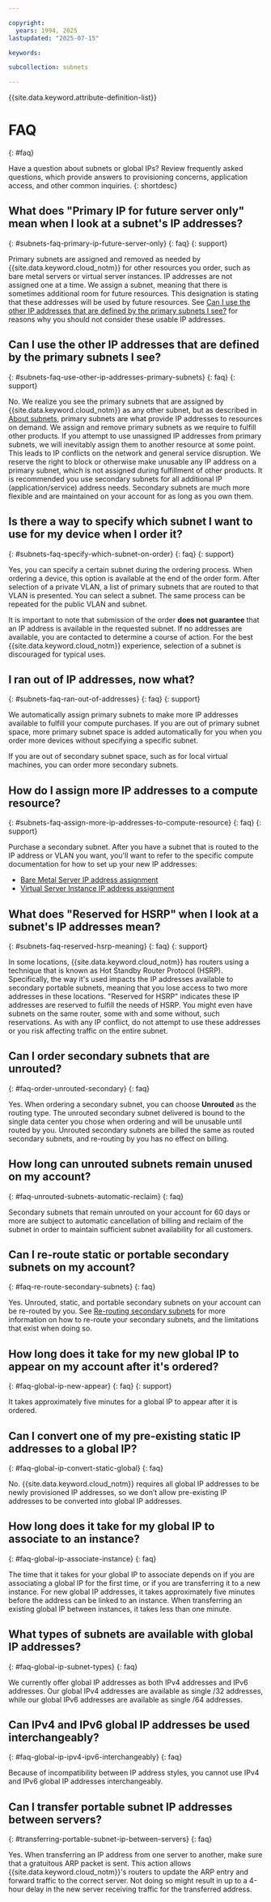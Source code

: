 ```yaml
---

copyright:
  years: 1994, 2025
lastupdated: "2025-07-15"

keywords:

subcollection: subnets

---
```


{{site.data.keyword.attribute-definition-list}}

# FAQ
{: #faq}

Have a question about subnets or global IPs? Review frequently asked questions, which provide answers to provisioning concerns, application access, and other common inquiries.
{: shortdesc}

## What does "Primary IP for future server only" mean when I look at a subnet's IP addresses?
{: #subnets-faq-primary-ip-future-server-only}
{: faq}
{: support}

Primary subnets are assigned and removed as needed by {{site.data.keyword.cloud_notm}} for other resources you order, such as bare metal servers or virtual server instances. IP addresses are not assigned one at a time. We assign a subnet, meaning that there is sometimes additional room for future resources. This designation is stating that these addresses will be used by future resources. See [Can I use the other IP addresses that are defined by the primary subnets I see?](#subnets-faq-use-other-ip-addresses-primary-subnets) for reasons why you should not consider these usable IP addresses.

## Can I use the other IP addresses that are defined by the primary subnets I see?
{: #subnets-faq-use-other-ip-addresses-primary-subnets}
{: faq}
{: support}

No. We realize you see the primary subnets that are assigned by {{site.data.keyword.cloud_notm}} as any other subnet, but as described in [About subnets](/docs/subnets?topic=subnets-about-subnets-and-ips#about-subnets-and-ips), primary subnets are what provide IP addresses to resources on demand. We assign and remove primary subnets as we require to fulfill other products. If you attempt to use unassigned IP addresses from primary subnets, we will inevitably assign them to another resource at some point. This leads to IP conflicts on the network and general service disruption. We reserve the right to block or otherwise make unusable any IP address on a primary subnet, which is not assigned during fulfillment of other products. It is recommended you use secondary subnets for all additional IP (application/service) address needs. Secondary subnets are much more flexible and are maintained on your account for as long as you own them.

## Is there a way to specify which subnet I want to use for my device when I order it?
{: #subnets-faq-specify-which-subnet-on-order}
{: faq}
{: support}

Yes, you can specify a certain subnet during the ordering process. When ordering a device, this option is available at the end of the order form. After selection of a private VLAN, a list of primary subnets that are routed to that VLAN is presented. You can select a subnet. The same process can be repeated for the public VLAN and subnet.

It is important to note that submission of the order **does not guarantee** that an IP address is available in the requested subnet. If no addresses are available, you are contacted to determine a course of action. For the best {{site.data.keyword.cloud_notm}} experience, selection of a subnet is discouraged for typical uses.

## I ran out of IP addresses, now what?
{: #subnets-faq-ran-out-of-addresses}
{: faq}
{: support}

We automatically assign primary subnets to make more IP addresses available to fulfill your compute purchases. If you are out of primary subnet space, more primary subnet space is added automatically for you when you order more devices without specifying a specific subnet.

If you are out of secondary subnet space, such as for local virtual machines, you can order more secondary subnets.

## How do I assign more IP addresses to a compute resource?
{: #subnets-faq-assign-more-ip-addresses-to-compute-resource}
{: faq}
{: support}

Purchase a secondary subnet. After you have a subnet that is routed to the IP address or VLAN you want, you'll want to refer to the specific compute documentation for how to set up your new IP addresses:

* [Bare Metal Server IP address assignment](/docs/bare-metal?topic=bare-metal-bm-assigning-and-binding-ip-addresses#bm-assign-ip-address)
* [Virtual Server Instance IP address assignment](/docs/virtual-servers?topic=virtual-servers-assigning-server-ip-addresses#assigning-server-ip-addresses)

## What does "Reserved for HSRP" when I look at a subnet's IP addresses mean?
{: #subnets-faq-reserved-hsrp-meaning}
{: faq}
{: support}

In some locations, {{site.data.keyword.cloud_notm}} has routers using a technique that is known as Hot Standby Router Protocol (HSRP). Specifically, the way it's used impacts the IP addresses available to secondary portable subnets, meaning that you lose access to two more addresses in these locations. "Reserved for HSRP" indicates these IP addresses are reserved to fulfill the needs of HSRP. You might even have subnets on the same router, some with and some without, such reservations. As with any IP conflict, do not attempt to use these addresses or you risk affecting traffic on the entire subnet.

## Can I order secondary subnets that are unrouted?
{: #faq-order-unrouted-secondary}
{: faq}

Yes. When ordering a secondary subnet, you can choose **Unrouted** as the routing type. The unrouted secondary subnet delivered is bound to the single data center you chose when ordering and will be unusable until routed by you. Unrouted secondary subnets are billed the same as routed secondary subnets, and re-routing by you has no effect on billing.

## How long can unrouted subnets remain unused on my account?
{: #faq-unrouted-subnets-automatic-reclaim}
{: faq}

Secondary subnets that remain unrouted on your account for 60 days or more are subject to automatic cancellation of billing and reclaim of the subnet in order to maintain sufficient subnet availability for all customers.

## Can I re-route static or portable secondary subnets on my account?
{: #faq-re-route-secondary-subnets}
{: faq}

Yes. Unrouted, static, and portable secondary subnets on your account can be re-routed by you. See [Re-routing secondary subnets](/docs/subnets?topic=subnets-re-routing-secondary-subnets) for more information on how to re-route your secondary subnets, and the limitations that exist when doing so.

## How long does it take for my new global IP to appear on my account after it's ordered?
{: #faq-global-ip-new-appear}
{: faq}
{: support}

It takes approximately five minutes for a global IP to appear after it is ordered.

## Can I convert one of my pre-existing static IP addresses to a global IP?
{: #faq-global-ip-convert-static-global}
{: faq}

No. {{site.data.keyword.cloud_notm}} requires all global IP addresses to be newly provisioned IP addresses, so we don’t allow pre-existing IP addresses to be converted into global IP addresses.

## How long does it take for my global IP to associate to an instance?
{: #faq-global-ip-associate-instance}
{: faq}

The time that it takes for your global IP to associate depends on if you are associating a global IP for the first time, or if you are transferring it to a new instance. For new global IP addresses, it takes approximately five minutes before the address can be linked to an instance. When transferring an existing global IP between instances, it takes less than one minute.

## What types of subnets are available with global IP addresses?
{: #faq-global-ip-subnet-types}
{: faq}

We currently offer global IP addresses as both IPv4 addresses and IPv6 addresses. Our global IPv4 addresses are available as single /32 addresses, while our global IPv6 addresses are available as single /64 addresses.

## Can IPv4 and IPv6 global IP addresses be used interchangeably?
{: #faq-global-ip-ipv4-ipv6-interchangeably}
{: faq}

Because of incompatibility between IP address styles, you cannot use IPv4 and IPv6 global IP addresses interchangeably.

## Can I transfer portable subnet IP addresses between servers?
{: #transferring-portable-subnet-ip-between-servers}
{: faq}

Yes. When transferring an IP address from one server to another, make sure that a gratuitous ARP packet is sent. This action allows {{site.data.keyword.cloud_notm}}'s routers to update the ARP entry and forward traffic to the correct server. Not doing so might result in up to a 4-hour delay in the new server receiving traffic for the transferred address.
